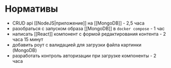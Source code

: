 # Нормативы

- CRUD api [[NodeJS|приложение]] на [[MongoDB]] - 2,5 часа
- разобраться с запуском образа [[MongoDB]] в `docker compose` - 1 час
- написать [[React]] компонент с формой редактирования контента - 2 часа 15 минут
- добавить роут с валидацией для загрузки файла картинки (MongoDB)
- разработать контроль авторизации при загрузке компоненты - 2 часа